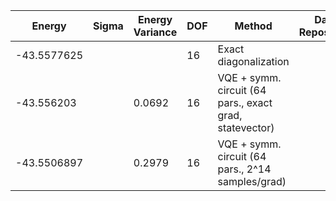 | Energy      | Sigma   | Energy Variance   | DOF | Method                                                       | Data Repository |
|-------------|---------|-------------------|-----|--------------------------------------------------------------|-----------------|
| -43.5577625 |         |                   | 16  | Exact diagonalization                                        |                 |
| -43.556203  |         | 0.0692            | 16  | VQE + symm. circuit (64 pars., exact grad, statevector)      |                 |
| -43.5506897 |         | 0.2979            | 16  | VQE + symm. circuit (64 pars., 2^14 samples/grad)            |                 |
